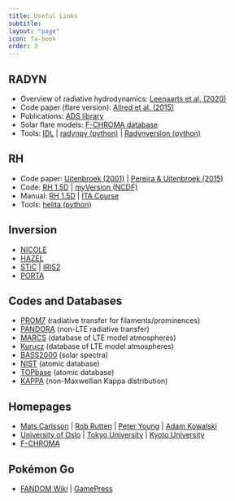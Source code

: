 ```yaml
---
title: Useful Links
subtitle: 
layout: "page"
icon: fa-book
order: 3
---
```


## RADYN

* Overview of radiative hydrodynamics: [Leenaarts et al. (2020)](https://link.springer.com/article/10.1007/s41116-020-0024-x)
* Code paper (flare version): [Allred et al. (2015)](https://iopscience.iop.org/article/10.1088/0004-637X/809/1/104)
* Publications: [ADS library](https://ui.adsabs.harvard.edu/public-libraries/tY0f2oP7SvO5yRfNlp4aZw)
* Solar flare models: [F-CHROMA database](https://star.pst.qub.ac.uk/wiki/doku.php/public/solarmodels/start)
* Tools: [IDL](http://folk.uio.no/matsc/radyn/tools.tar) | [radynpy (python)](https://github.com/Goobley/radynpy) | [Radynversion (python)](https://github.com/Goobley/Radynversion)

## RH

* Code paper: [Uitenbroek (2001)](https://iopscience.iop.org/article/10.1086/321659) | [Pereira & Uitenbroek (2015)](https://www.aanda.org/articles/aa/abs/2015/02/aa24785-14/aa24785-14.html)
* Code: [RH 1.5D](https://github.com/ITA-Solar/rh) | [myVersion (NCDF)](https://github.com/hshongjie/rh)
* Manual: [RH 1.5D](https://rh15d.readthedocs.io) | [ITA Course](https://folk.uio.no/tiago/teaching/ast5210/#ast5210-rh-exercises)
* Tools: [helita (python)](https://github.com/ITA-solar/helita)

## Inversion

* [NICOLE](https://github.com/hsocasnavarro/NICOLE)
* [HAZEL](https://github.com/aasensio/hazel2)
* [STiC](https://github.com/jaimedelacruz/stic) | [IRIS2](https://iris.lmsal.com/iris2)
* [PORTA](https://gitlab.com/polmag/PORTA)

## Codes and Databases

* [PROM7](https://idoc.ias.u-psud.fr/MEDOC/Radiative%20transfer%20codes/PROM7) (radiative transfer for filaments/prominences)
* [PANDORA](https://www.cfa.harvard.edu/~avrett/pandora/) (non-LTE radiative transfer)
* [MARCS](https://marcs.astro.uu.se) (database of LTE model atmospheres)
* [Kurucz](http://www.stsci.edu/hst/instrumentation/reference-data-for-calibration-and-tools/astronomical-catalogs/kurucz-1993-models) (database of LTE model atmospheres)
* [BASS2000](http://bass2000.obspm.fr/solar_spect.php) (solar spectra)
* [NIST](https://physics.nist.gov/PhysRefData/ASD/lines_form.html) (atomic database)
* [TOPbase](http://cdsweb.u-strasbg.fr/topbase/topbase.html) (atomic database)
* [KAPPA](http://space.asu.cas.cz/~elena/) (non-Maxwellian Kappa distribution)

## Homepages

* [Mats Carlsson](http://folk.uio.no/matsc/) | [Rob Rutten](http://www.staff.science.uu.nl/~rutte101/) | [Peter Young](http://www.pyoung.org) | [Adam Kowalski](https://afkowalski.bitbucket.io)
* [University of Oslo](https://www.mn.uio.no/rocs/english/) | [Tokyo University](http://www-space.eps.s.u-tokyo.ac.jp/group/yokoyama-lab/) | [Kyoto University](https://www.kwasan.kyoto-u.ac.jp)
* [F-CHROMA](http://www.fchroma.org)

## Pokémon Go

* [FANDOM Wiki](https://pokemongo.fandom.com/wiki/Pokémon_GO_Wiki) | [GamePress](https://gamepress.gg/pokemongo/)
